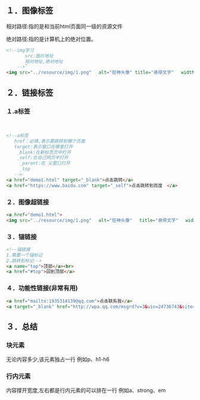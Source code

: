 ## １．图像标签

相对路径:指的是和当前html页面同一级的资源文件

绝对路径:指的是计算机上的绝对位置。

```html
<!--img学习
​       src:图片地址
​       相对地址,绝对地址
​    -->`
<img src="../resource/img/1.png" 　alt="狂神头像" title="悬停文字" 　width="300" height="300" hidden>`
```

## ２．链接标签

### １.a标签
​	

```html
<!--a标签
​	href：必填,表示要跳转到哪个页面
​	target:表示窗口在哪里打开
​    _blank:在新标签页中打开
​    _self:在自己网页中打开
	 _parent:在 父窗口打开
	 _top
​	-->
<a href="demo1.html" target="_blank">点击跳转</a>
<a href="https://www.baidu.com" target="_self">点击跳转到百度　</a>
```
### ２．图像超链接

```html
<a href="demo1.html">
<img src="../resource/img/1.png" 　alt="狂神头像" 　title="悬停文字" 　width="300" height="300"></a>
```

### ３．锚链接

```html
<!--锚链接
1.需要一个锚标记
2.跳转到标记-->
<a name="top">顶部</a><br>
<a href="#top">回到顶部</a>
```

### ４．功能性链接(非常有用)

```html
<a href="mailto:1935314139@qq.com">点击联系我</a>
<a target="_blank" href="http://wpa.qq.com/msgrd?v=3&uin=24736743&site=qq&caouzomenu=yes"><img 			border="0" src="http://wpa.qq.com/pa?p=2:1935314139:51" alt="点击这里给我发消息" title="点击这里给我发消息"/></a>
```

## ３．总结

### 块元素
无论内容多少,该元素独占一行
例如p、h1-h6
### 行内元素
内容撑开宽度,左右都是行内元素的可以排在一行
​例如a、strong、em

